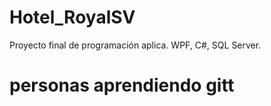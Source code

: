 # Hotel_RoyalSV
Proyecto final de programación aplica. WPF, C#, SQL Server.
# personas aprendiendo gitt